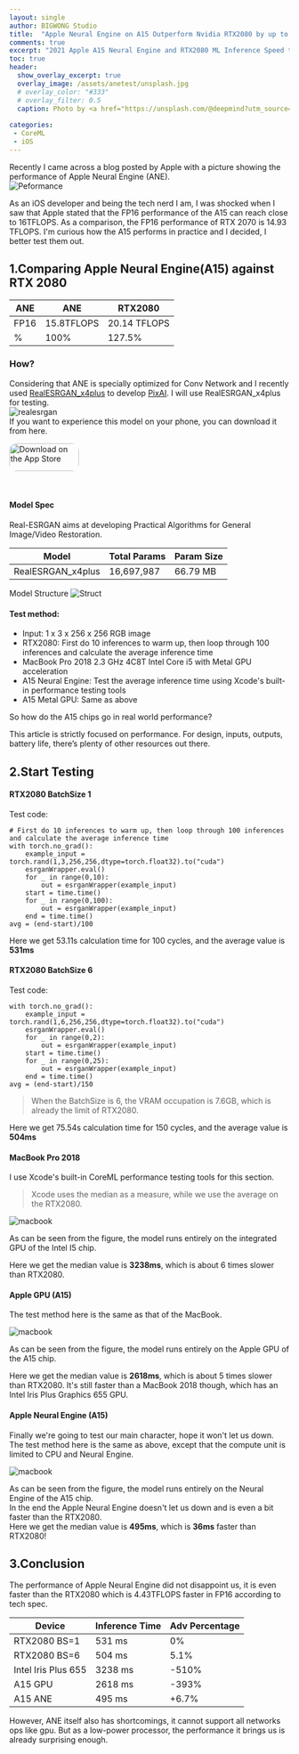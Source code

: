 ```yaml
---
layout: single
author: BIGWONG Studio
title:  "Apple Neural Engine on A15 Outperform Nvidia RTX2080 by up to 6.7%"
comments: true
excerpt: "2021 Apple A15 Neural Engine and RTX2080 ML Inference Speed test comparison"
toc: true 
header:
  show_overlay_excerpt: true
  overlay_image: /assets/anetest/unsplash.jpg
  # overlay_color: "#333"
  # overlay_filter: 0.5
  caption: Photo by <a href="https://unsplash.com/@deepmind?utm_source=unsplash&utm_medium=referral&utm_content=creditCopyText">DeepMind</a> on <a href="https://unsplash.com/s/photos/neural-engine?utm_source=unsplash&utm_medium=referral&utm_content=creditCopyText">Unsplash</a>
  
categories: 
 - CoreML
 - iOS
---    
```


Recently I came across a blog posted by Apple with a picture showing the performance of Apple Neural Engine (ANE).   
![Peformance](/assets/anetest/ane.png)

As an iOS developer and being the tech nerd I am, I was shocked when I saw that Apple stated that the FP16 performance of the A15 can reach close to 16TFLOPS. As a comparison, the FP16 performance of RTX 2070 is 14.93 TFLOPS. I'm curious how the A15 performs in practice and I decided, I better test them out.

## 1.Comparing Apple Neural Engine(A15) against RTX 2080

|  ANE   |  ANE  | RTX2080 |
|  ----  | ----  | ------- |
| FP16   | 15.8TFLOPS | 20.14 TFLOPS |
| %  | 100% | 127.5% 


### How?
Considering that ANE is specially optimized for Conv Network and I recently used [RealESRGAN_x4plus](https://github.com/xinntao/Real-ESRGAN) to develop [PixAI](https://apple.co/3G2X9Sm). I will use RealESRGAN_x4plus for testing.   
![realesrgan](/assets/anetest/realesrgan.jpg)   
If you want to experience this model on your phone, you can download it from here.   

<a href="https://apps.apple.com/us/app/pixai/id6443815029?itsct=apps_box_badge&amp;itscg=30200" style="display: inline-block; overflow: hidden; border-radius: 13px; width: 250px; height: 83px;"><img src="https://tools.applemediaservices.com/api/badges/download-on-the-app-store/white/en-us?size=250x83&amp;releaseDate=1671062400?h=9d605ba4f186a244828a4e802fb3392f" alt="Download on the App Store" style="border-radius: 13px; width: 125px; height: 50px;"></a>

#### Model Spec
Real-ESRGAN aims at developing Practical Algorithms for General Image/Video Restoration.   

|  Model   |  Total Params  | Param Size|
|  ----  | ----  | ------- |
| RealESRGAN_x4plus  | 16,697,987 | 66.79 MB |

Model Structure
![Struct](/assets/anetest/model-struct.png)


#### Test method:
- Input: 1 x 3 x 256 x 256 RGB image
- RTX2080: First do 10 inferences to warm up, then loop through 100 inferences and calculate the average inference time
- MacBook Pro 2018 2.3 GHz 4C8T Intel Core i5 with Metal GPU acceleration
- A15 Neural Engine: Test the average inference time using Xcode's built-in performance testing tools
- A15 Metal GPU: Same as above

So how do the A15 chips go in real world performance?

This article is strictly focused on performance. For design, inputs, outputs, battery life, there’s plenty of other resources out there.

## 2.Start Testing
#### RTX2080 BatchSize 1
Test code:   

```
# First do 10 inferences to warm up, then loop through 100 inferences and calculate the average inference time
with torch.no_grad():
    example_input = torch.rand(1,3,256,256,dtype=torch.float32).to("cuda")
    esrganWrapper.eval()
    for _ in range(0,10):
        out = esrganWrapper(example_input)
    start = time.time()
    for _ in range(0,100):
        out = esrganWrapper(example_input)
    end = time.time()
avg = (end-start)/100
```
Here we get 53.11s calculation time for 100 cycles, and the average value is **531ms**

#### RTX2080 BatchSize 6
Test code:   

```
with torch.no_grad():
    example_input = torch.rand(1,6,256,256,dtype=torch.float32).to("cuda")
    esrganWrapper.eval()
    for _ in range(0,2):
        out = esrganWrapper(example_input)
    start = time.time()
    for _ in range(0,25):
        out = esrganWrapper(example_input)
    end = time.time()
avg = (end-start)/150
```
> When the BatchSize is 6, the VRAM occupation is 7.6GB, which is already the limit of RTX2080.   


Here we get 75.54s calculation time for 150 cycles, and the average value is **504ms**

#### MacBook Pro 2018
I use Xcode's built-in CoreML performance testing tools
for this section.  
> Xcode uses the median as a measure, while we use the average on the RTX2080.  


![macbook](/assets/anetest/macbook.png)   

As can be seen from the figure, the model runs entirely on the integrated GPU of the Intel I5 chip.

Here we get the median value is **3238ms**, which is about 6 times slower than RTX2080.

#### Apple GPU (A15)  

The test method here is the same as that of the MacBook.   

![macbook](/assets/anetest/a15gpu.png)  

As can be seen from the figure, the model runs entirely on the Apple GPU of the A15 chip.

Here we get the median value is **2618ms**, which is about 5 times slower than RTX2080. It's still faster than a MacBook 2018 though, which has an Intel Iris Plus Graphics 655 GPU.

#### Apple Neural Engine (A15)   

Finally we're going to test our main character, hope it won't let us down.  
The test method here is the same as above, except that the compute unit is limited to CPU and Neural Engine.  

![macbook](/assets/anetest/a15ane.png)  

As can be seen from the figure, the model runs entirely on the Neural Engine of the A15 chip.   
In the end the Apple Neural Engine doesn't let us down and is even a bit faster than the RTX2080.   
Here we get the median value is **495ms**, which is **36ms** faster than RTX2080!   

## 3.Conclusion
The performance of Apple Neural Engine did not disappoint us, it is even faster than the RTX2080 which is 4.43TFLOPS faster in FP16 according to tech spec.

|  Device  |  Inference Time  | Adv Percentage |
|  ----  | ----  | ------- |
| RTX2080 BS=1 | 531 ms | 0% |
| RTX2080 BS=6 | 504 ms | 5.1% |
| Intel Iris Plus 655| 3238 ms | -510% |
| A15 GPU | 2618 ms | -393% |
| A15 ANE | 495 ms | +6.7% |

However, ANE itself also has shortcomings, it cannot support all networks ops like gpu. But as a low-power processor, the performance it brings us is already surprising enough.

